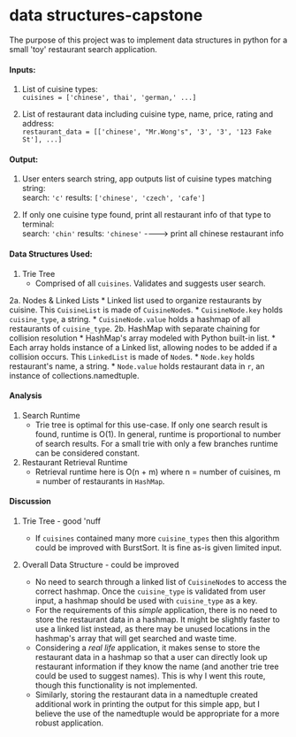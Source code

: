 # data structures-capstone

The purpose of this project was to implement data structures in python for a small 'toy' restaurant search application.

#### Inputs: 
1. List of cuisine types: \
`cuisines = ['chinese', thai', 'german,' ...]`

2. List of restaurant data including cuisine type, name, price, rating and address: \
`restaurant_data = [['chinese', "Mr.Wong's", '3', '3', '123 Fake St'], ...]`

#### Output:
1. User enters search string, app outputs list of cuisine types matching string: \
search: `'c'`		results: `['chinese', 'czech', 'cafe']`

2. If only one cuisine type found, print all restaurant info of that type to terminal: \
search: `'chin'`	results: `'chinese'`  ---->  print all chinese restaurant info

#### Data Structures Used:
1. Trie Tree
    * Comprised of all `cuisines`. Validates and suggests user search.
  
2a. Nodes & Linked Lists
    * Linked list used to organize restaurants by cuisine. This `CuisineList` is made of `CuisineNode`s.
    * `CuisineNode.key` holds `cuisine_type`, a string.
    * `CuisineNode.value` holds a hashmap of all restaurants of `cuisine_type`.
2b. HashMap with separate chaining for collision resolution
    * HashMap's array modeled with Python built-in list.
    * Each array holds instance of a Linked list, allowing nodes to be added if a collision occurs. This `LinkedList` is made of `Node`s.
    * `Node.key` holds restaurant's name, a string.
    * `Node.value` holds restaurant data in `r`, an instance of collections.namedtuple.

#### Analysis
1. Search Runtime
    * Trie tree is optimal for this use-case. If only one search result is found, runtime is O(1). In general, runtime is proportional to number of search results. For a small trie with only a few branches runtime can be considered constant.
2. Restaurant Retrieval Runtime
    * Retrieval runtime here is O(n + m) where n = number of cuisines, m = number of restaurants in `HashMap`.
    
#### Discussion
1. Trie Tree - good 'nuff
    * If `cuisines` contained many more `cuisine_types` then this algorithm could be improved with BurstSort.  It is fine as-is given limited input.

2. Overall Data Structure - could be improved
    * No need to search through a linked list of `CuisineNode`s to access the correct hashmap.  Once the `cuisine_type` is validated from user input, a hashmap should be used with `cuisine_type` as a key.
    * For the requirements of this *simple* application, there is no need to store the restaurant data in a hashmap.  It might be slightly faster to use a linked list instead, as there may be unused locations in the hashmap's array that will get searched and waste time.
    * Considering a *real life* application, it makes sense to store the restaurant data in a hashmap so that a user can directly look up restaurant information if they know the name (and another trie tree could be used to suggest names).  This is why I went this route, though this functionality is not implemented.
    * Similarly, storing the restaurant data in a namedtuple created additional work in printing the output for this simple app, but I believe the use of the namedtuple would be appropriate for a more robust application.

